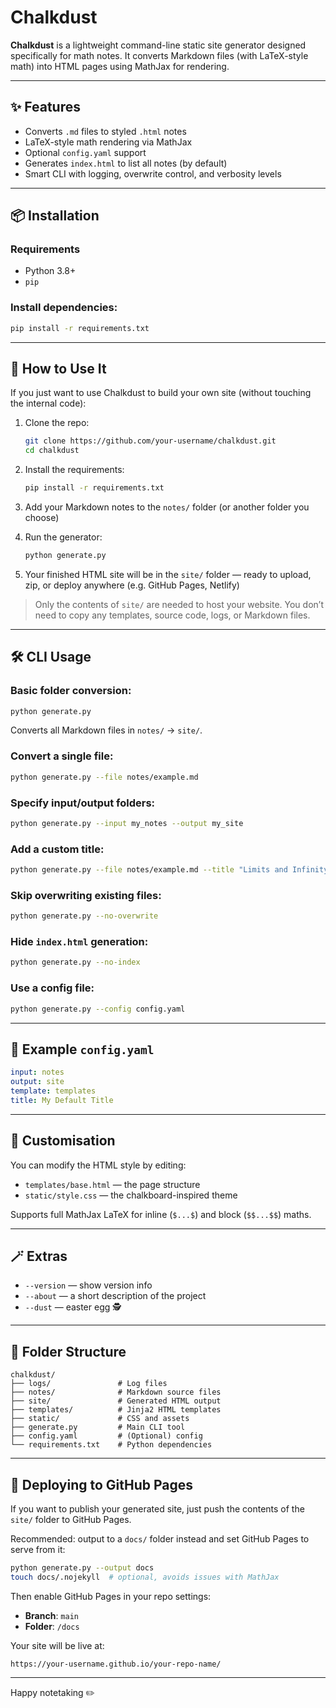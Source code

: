 # Chalkdust

**Chalkdust** is a lightweight command-line static site generator designed specifically for math notes. It converts Markdown files (with LaTeX-style math) into HTML pages using MathJax for rendering.

---

## ✨ Features
- Converts `.md` files to styled `.html` notes
- LaTeX-style math rendering via MathJax
- Optional `config.yaml` support
- Generates `index.html` to list all notes (by default)
- Smart CLI with logging, overwrite control, and verbosity levels

---

## 📦 Installation

### Requirements
- Python 3.8+
- `pip`

### Install dependencies:
```bash
pip install -r requirements.txt
```

---

## 🔧 How to Use It

If you just want to use Chalkdust to build your own site (without touching the internal code):

1. Clone the repo:
   ```bash
   git clone https://github.com/your-username/chalkdust.git
   cd chalkdust
   ```

2. Install the requirements:
   ```bash
   pip install -r requirements.txt
   ```

3. Add your Markdown notes to the `notes/` folder (or another folder you choose)

4. Run the generator:
   ```bash
   python generate.py
   ```

5. Your finished HTML site will be in the `site/` folder — ready to upload, zip, or deploy anywhere (e.g. GitHub Pages, Netlify)

> Only the contents of `site/` are needed to host your website. You don’t need to copy any templates, source code, logs, or Markdown files.

---

## 🛠 CLI Usage

### Basic folder conversion:
```bash
python generate.py
```
Converts all Markdown files in `notes/` → `site/`.

### Convert a single file:
```bash
python generate.py --file notes/example.md
```

### Specify input/output folders:
```bash
python generate.py --input my_notes --output my_site
```

### Add a custom title:
```bash
python generate.py --file notes/example.md --title "Limits and Infinity"
```

### Skip overwriting existing files:
```bash
python generate.py --no-overwrite
```

### Hide `index.html` generation:
```bash
python generate.py --no-index
```

### Use a config file:
```bash
python generate.py --config config.yaml
```

---

## 🧾 Example `config.yaml`
```yaml
input: notes
output: site
template: templates
title: My Default Title
```

---

## 🎨 Customisation
You can modify the HTML style by editing:
- `templates/base.html` — the page structure
- `static/style.css` — the chalkboard-inspired theme

Supports full MathJax LaTeX for inline (`$...$`) and block (`$$...$$`) maths.

---

## 🪄 Extras
- `--version` — show version info
- `--about` — a short description of the project
- `--dust` — easter egg 🕵️

---

## 📁 Folder Structure
```
chalkdust/
├── logs/               # Log files
├── notes/              # Markdown source files
├── site/               # Generated HTML output
├── templates/          # Jinja2 HTML templates
├── static/             # CSS and assets
├── generate.py         # Main CLI tool
├── config.yaml         # (Optional) config
└── requirements.txt    # Python dependencies
```

---

## 🚀 Deploying to GitHub Pages

If you want to publish your generated site, just push the contents of the `site/` folder to GitHub Pages.

Recommended: output to a `docs/` folder instead and set GitHub Pages to serve from it:

```bash
python generate.py --output docs
touch docs/.nojekyll  # optional, avoids issues with MathJax
```

Then enable GitHub Pages in your repo settings:
- **Branch**: `main`
- **Folder**: `/docs`

Your site will be live at:
```
https://your-username.github.io/your-repo-name/
```

---

Happy notetaking ✏️
